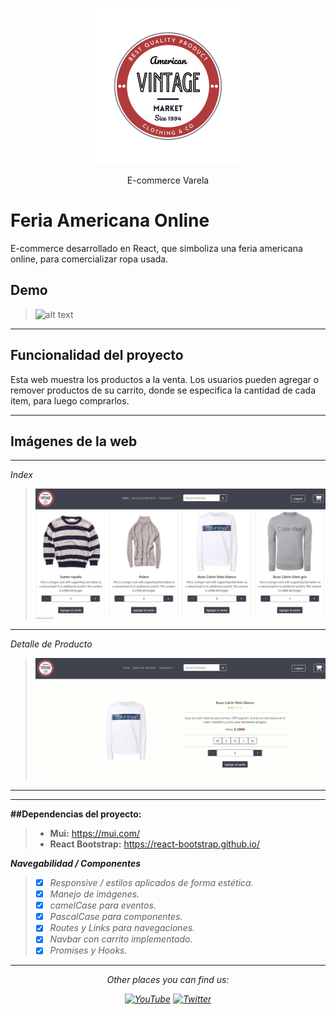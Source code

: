 <p align="center">
  <p align="center">    
    <img src="public/american.svg" alt="AmericanVintage" height="250">    
  </p>
  <p align="center">
    E-commerce Varela
  </p>
</p>

# Feria Americana Online

E-commerce desarrollado en React, que simboliza una feria americana online, para comercializar ropa usada.

## Demo

>![alt text](public/americanVintage.gif "Logo")
---

## Funcionalidad del proyecto

Esta web muestra los productos a la venta. Los usuarios pueden agregar o remover productos de su carrito, donde se especifica la cantidad de cada item, para luego comprarlos.

----------
## Imágenes de la web
----------

*Index*
>![picture alt](public/inicio.JPG "Inicio")
----------

*Detalle de Producto*
>![picture alt](public/detalle.JPG "Detalle de Producto")
----------

---

<i class="icon-cog"></i>**##Dependencias del proyecto:**
>  
> - **Mui:** https://mui.com/
> - **React Bootstrap:** https://react-bootstrap.github.io/  <i class="icon-upload"></i>


**<i class="icon-cog"> Navegabilidad / Componentes**
> - [X] Responsive / estilos aplicados de forma estética.
> - [X] Manejo de imágenes.
> - [X] camelCase para eventos.
> - [X] PascalCase para componentes.
> - [X] Routes y Links para navegaciones.
> - [X] Navbar con carrito implementado.
> - [X] Promises y Hooks.

----------

<div align="center">

<i>Other places you can find us:</i><br>

<a href="https://www.youtube.com/channel/UCRM1gWNTDx0SHIqUJygD-kQ" target="_blank"><img src="https://img.shields.io/badge/YouTube-%23E4405F.svg?&style=flat-square&logo=youtube&logoColor=white" alt="YouTube"></a>
<a href="https://www.twitter.com/justdjangocode" target="_blank"><img src="https://img.shields.io/badge/Twitter-%231877F2.svg?&style=flat-square&logo=twitter&logoColor=white" alt="Twitter"></a>

</div>